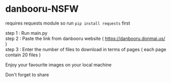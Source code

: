 # danbooru-NSFW
requires requests module so run ```pip install requests``` first

step 1 : Run main.py<br />
step 2 : Paste the link from danbooru website ( https://danbooru.donmai.us/ ) <br />
step 3 : Enter the number of files to download in terms of pages ( each page contain 20 files )<br />

Enjoy your favourite images on your local machine <br />

Don't forget to share
